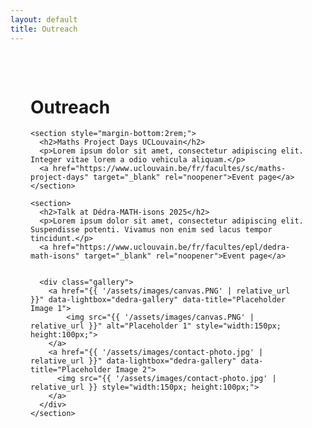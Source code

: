 ```yaml
---
layout: default
title: Outreach
---
```

  <main style="max-width:800px; margin:auto; padding:2rem;">
    <h1>Outreach</h1>

    <section style="margin-bottom:2rem;">
      <h2>Maths Project Days UCLouvain</h2>
      <p>Lorem ipsum dolor sit amet, consectetur adipiscing elit. Integer vitae lorem a odio vehicula aliquam.</p>
      <a href="https://www.uclouvain.be/fr/facultes/sc/maths-project-days" target="_blank" rel="noopener">Event page</a>
    </section>

    <section>
      <h2>Talk at Dédra-MATH-isons 2025</h2>
      <p>Lorem ipsum dolor sit amet, consectetur adipiscing elit. Suspendisse potenti. Vivamus non enim sed lacus tempor tincidunt.</p>
      <a href="https://www.uclouvain.be/fr/facultes/epl/dedra-math-isons" target="_blank" rel="noopener">Event page</a>


      <div class="gallery">
        <a href="{{ '/assets/images/canvas.PNG' | relative_url }}" data-lightbox="dedra-gallery" data-title="Placeholder Image 1">
            <img src="{{ '/assets/images/canvas.PNG' | relative_url }}" alt="Placeholder 1" style="width:150px; height:100px;">
        </a>    
        <a href="{{ '/assets/images/contact-photo.jpg' | relative_url }}" data-lightbox="dedra-gallery" data-title="Placeholder Image 2">
          <img src="{{ '/assets/images/contact-photo.jpg' | relative_url }} style="width:150px; height:100px;">
        </a>
      </div>
    </section>
  </main>
